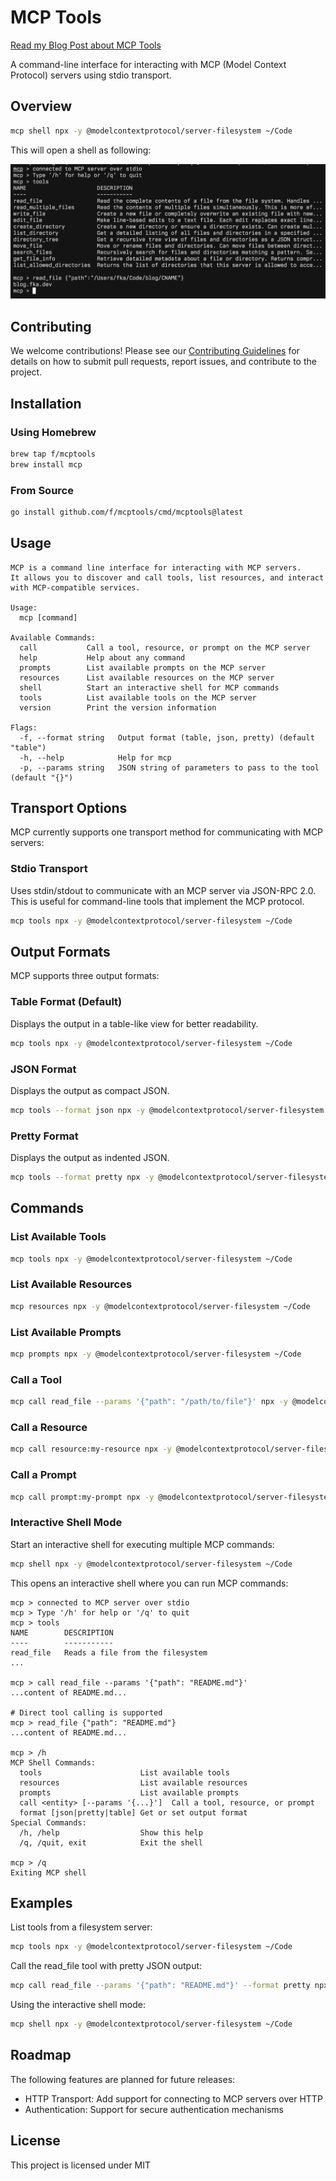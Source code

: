 # MCP Tools

[Read my Blog Post about MCP Tools](https://blog.fka.dev/blog/2025-03-26-introducing-mcp-tools-cli/)

A command-line interface for interacting with MCP (Model Context Protocol)
servers using stdio transport.

## Overview

```bash
mcp shell npx -y @modelcontextprotocol/server-filesystem ~/Code
```

This will open a shell as following:

![MCP Tools Screenshot](.github/resources/screenshot.png)

## Contributing

We welcome contributions! Please see our [Contributing Guidelines](CONTRIBUTING.md) 
for details on how to submit pull requests, report issues, and contribute to the 
project.

## Installation

### Using Homebrew

```bash
brew tap f/mcptools
brew install mcp
```

### From Source

```bash
go install github.com/f/mcptools/cmd/mcptools@latest
```

## Usage

    MCP is a command line interface for interacting with MCP servers.
    It allows you to discover and call tools, list resources, and interact with MCP-compatible services.
    
    Usage:
      mcp [command]
      
    Available Commands:
      call           Call a tool, resource, or prompt on the MCP server
      help           Help about any command
      prompts        List available prompts on the MCP server
      resources      List available resources on the MCP server
      shell          Start an interactive shell for MCP commands
      tools          List available tools on the MCP server
      version        Print the version information
      
    Flags:
      -f, --format string   Output format (table, json, pretty) (default "table")
      -h, --help            Help for mcp
      -p, --params string   JSON string of parameters to pass to the tool (default "{}")


## Transport Options

MCP currently supports one transport method for communicating with MCP servers:

### Stdio Transport

Uses stdin/stdout to communicate with an MCP server via JSON-RPC 2.0. This is
useful for command-line tools that implement the MCP protocol.

```bash
mcp tools npx -y @modelcontextprotocol/server-filesystem ~/Code
```

## Output Formats

MCP supports three output formats:

### Table Format (Default)

Displays the output in a table-like view for better readability.

```bash
mcp tools npx -y @modelcontextprotocol/server-filesystem ~/Code
```

### JSON Format

Displays the output as compact JSON.

```bash
mcp tools --format json npx -y @modelcontextprotocol/server-filesystem ~/Code
```

### Pretty Format

Displays the output as indented JSON.

```bash
mcp tools --format pretty npx -y @modelcontextprotocol/server-filesystem ~/Code
```

## Commands

### List Available Tools

```bash
mcp tools npx -y @modelcontextprotocol/server-filesystem ~/Code
```

### List Available Resources

```bash
mcp resources npx -y @modelcontextprotocol/server-filesystem ~/Code
```

### List Available Prompts

```bash
mcp prompts npx -y @modelcontextprotocol/server-filesystem ~/Code
```

### Call a Tool

```bash
mcp call read_file --params '{"path": "/path/to/file"}' npx -y @modelcontextprotocol/server-filesystem ~/Code
```

### Call a Resource

```bash
mcp call resource:my-resource npx -y @modelcontextprotocol/server-filesystem ~/Code
```

### Call a Prompt

```bash
mcp call prompt:my-prompt npx -y @modelcontextprotocol/server-filesystem ~/Code
```

### Interactive Shell Mode

Start an interactive shell for executing multiple MCP commands:

```bash
mcp shell npx -y @modelcontextprotocol/server-filesystem ~/Code
```

This opens an interactive shell where you can run MCP commands:

    mcp > connected to MCP server over stdio
    mcp > Type '/h' for help or '/q' to quit
    mcp > tools
    NAME        DESCRIPTION
    ----        -----------
    read_file   Reads a file from the filesystem
    ...
    
    mcp > call read_file --params '{"path": "README.md"}'
    ...content of README.md...
    
    # Direct tool calling is supported
    mcp > read_file {"path": "README.md"}
    ...content of README.md...
    
    mcp > /h
    MCP Shell Commands:
      tools                      List available tools
      resources                  List available resources
      prompts                    List available prompts
      call <entity> [--params '{...}']  Call a tool, resource, or prompt
      format [json|pretty|table] Get or set output format
    Special Commands:
      /h, /help                  Show this help
      /q, /quit, exit            Exit the shell
      
    mcp > /q
    Exiting MCP shell


## Examples

List tools from a filesystem server:

```bash
mcp tools npx -y @modelcontextprotocol/server-filesystem ~/Code
```

Call the read_file tool with pretty JSON output:

```bash
mcp call read_file --params '{"path": "README.md"}' --format pretty npx -y @modelcontextprotocol/server-filesystem ~/Code
```

Using the interactive shell mode:

```bash
mcp shell npx -y @modelcontextprotocol/server-filesystem ~/Code
```

## Roadmap

The following features are planned for future releases:

- HTTP Transport: Add support for connecting to MCP servers over HTTP
- Authentication: Support for secure authentication mechanisms

## License

This project is licensed under MIT
